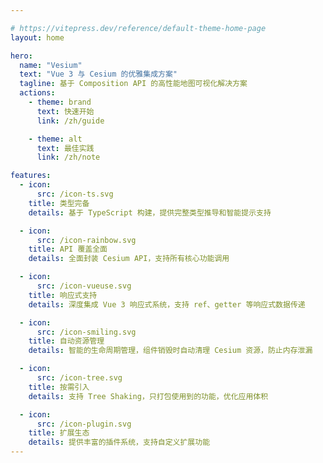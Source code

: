 ```yaml
---

# https://vitepress.dev/reference/default-theme-home-page
layout: home

hero:
  name: "Vesium"
  text: "Vue 3 与 Cesium 的优雅集成方案"
  tagline: 基于 Composition API 的高性能地图可视化解决方案
  actions:
    - theme: brand
      text: 快速开始
      link: /zh/guide

    - theme: alt
      text: 最佳实践
      link: /zh/note

features:
  - icon:
      src: /icon-ts.svg
    title: 类型完备
    details: 基于 TypeScript 构建，提供完整类型推导和智能提示支持

  - icon:
      src: /icon-rainbow.svg
    title: API 覆盖全面
    details: 全面封装 Cesium API，支持所有核心功能调用

  - icon:
      src: /icon-vueuse.svg
    title: 响应式支持
    details: 深度集成 Vue 3 响应式系统，支持 ref、getter 等响应式数据传递

  - icon:
      src: /icon-smiling.svg
    title: 自动资源管理
    details: 智能的生命周期管理，组件销毁时自动清理 Cesium 资源，防止内存泄漏

  - icon:
      src: /icon-tree.svg
    title: 按需引入
    details: 支持 Tree Shaking，只打包使用到的功能，优化应用体积

  - icon:
      src: /icon-plugin.svg
    title: 扩展生态
    details: 提供丰富的插件系统，支持自定义扩展功能
---
```


